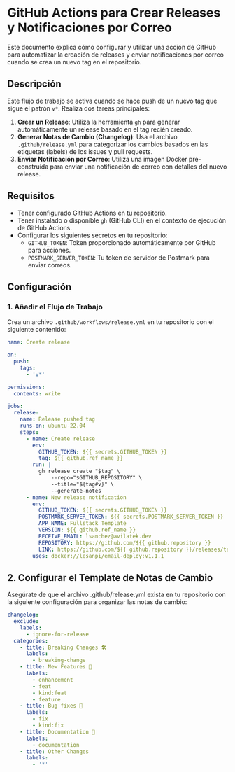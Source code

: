 # GitHub Actions para Crear Releases y Notificaciones por Correo

Este documento explica cómo configurar y utilizar una acción de GitHub para automatizar la creación de releases y enviar notificaciones por correo cuando se crea un nuevo tag en el repositorio.

## Descripción

Este flujo de trabajo se activa cuando se hace push de un nuevo tag que sigue el patrón `v*`. Realiza dos tareas principales:

1. **Crear un Release**: Utiliza la herramienta `gh` para generar automáticamente un release basado en el tag recién creado.
2. **Generar Notas de Cambio (Changelog)**: Usa el archivo `.github/release.yml` para categorizar los cambios basados en las etiquetas (labels) de los issues y pull requests.
3. **Enviar Notificación por Correo**: Utiliza una imagen Docker pre-construida para enviar una notificación de correo con detalles del nuevo release.

## Requisitos

- Tener configurado GitHub Actions en tu repositorio.
- Tener instalado o disponible `gh` (GitHub CLI) en el contexto de ejecución de GitHub Actions.
- Configurar los siguientes secretos en tu repositorio:
  - `GITHUB_TOKEN`: Token proporcionado automáticamente por GitHub para acciones.
  - `POSTMARK_SERVER_TOKEN`: Tu token de servidor de Postmark para enviar correos.

## Configuración

### 1. Añadir el Flujo de Trabajo

Crea un archivo `.github/workflows/release.yml` en tu repositorio con el siguiente contenido:

```yaml
name: Create release

on:
  push:
    tags:
      - 'v*'

permissions:
  contents: write

jobs:
  release:
    name: Release pushed tag
    runs-on: ubuntu-22.04
    steps:
      - name: Create release
        env:
          GITHUB_TOKEN: ${{ secrets.GITHUB_TOKEN }}
          tag: ${{ github.ref_name }}
        run: |
          gh release create "$tag" \
              --repo="$GITHUB_REPOSITORY" \
              --title="${tag#v}" \
              --generate-notes
      - name: New release notification
        env:
          GITHUB_TOKEN: ${{ secrets.GITHUB_TOKEN }}
          POSTMARK_SERVER_TOKEN: ${{ secrets.POSTMARK_SERVER_TOKEN }}
          APP_NAME: Fullstack Template
          VERSION: ${{ github.ref_name }}
          RECEIVE_EMAIL: lsanchez@avilatek.dev
          REPOSITORY: https://github.com/${{ github.repository }}
          LINK: https://github.com/${{ github.repository }}/releases/tag/${{ github.ref_name }}
        uses: docker://lesanpi/email-deploy:v1.1.1
```

## 2. Configurar el Template de Notas de Cambio

Asegúrate de que el archivo .github/release.yml exista en tu repositorio con la siguiente configuración para organizar las notas de cambio:

```yml
changelog:
  exclude:
    labels:
      - ignore-for-release
  categories:
    - title: Breaking Changes 🛠
      labels:
        - breaking-change
    - title: New Features 🎉
      labels:
        - enhancement
        - feat
        - kind:feat
        - feature
    - title: Bug fixes 🐛
      labels:
        - fix
        - kind:fix
    - title: Documentation 📄
      labels:
        - documentation
    - title: Other Changes
      labels:
        - '*'
```
